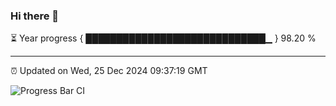 ### Hi there 👋

⏳ Year progress { █████████████████████████████▁ } 98.20 %

---

⏰ Updated on Wed, 25 Dec 2024 09:37:19 GMT

![Progress Bar CI](https://github.com/IshwaranRudhara/GIT-ACTION/workflows/Progress%20Bar%20CI/badge.svg)
